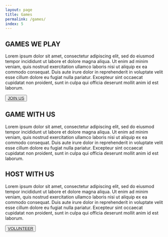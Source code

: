 ```yaml
---
layout: page
title: Games
permalink: /games/
index: 5
---
```


<div class="section">
  <div class="sectionColumnMain">
    <h2>GAMES WE PLAY</h2>
    <p>Lorem ipsum dolor sit amet, consectetur adipiscing elit, sed do eiusmod tempor incididunt ut labore et dolore magna aliqua. Ut enim ad minim veniam, quis nostrud exercitation ullamco laboris nisi ut aliquip ex ea commodo consequat. Duis aute irure dolor in reprehenderit in voluptate velit esse cillum dolore eu fugiat nulla pariatur. Excepteur sint occaecat cupidatat non proident, sunt in culpa qui officia deserunt mollit anim id est laborum.</p>
  </div>
  <div class="sectionColumnSub">
  </div>
</div>

<div class="section">
  <div class="sectionColumnSub">
    <button class="navButton">
          <a href="{{ site.baseurl }}/form/signup/">JOIN US</a>
    </button>
  </div>
  <div class="sectionColumnMain">
    <h2>GAME WITH US</h2>
    <p>Lorem ipsum dolor sit amet, consectetur adipiscing elit, sed do eiusmod tempor incididunt ut labore et dolore magna aliqua. Ut enim ad minim veniam, quis nostrud exercitation ullamco laboris nisi ut aliquip ex ea commodo consequat. Duis aute irure dolor in reprehenderit in voluptate velit esse cillum dolore eu fugiat nulla pariatur. Excepteur sint occaecat cupidatat non proident, sunt in culpa qui officia deserunt mollit anim id est laborum.</p>
  </div>
</div>

<div class="section">
  <div class="sectionColumnMain">
    <h2>HOST WITH US</h2>
    <p>Lorem ipsum dolor sit amet, consectetur adipiscing elit, sed do eiusmod tempor incididunt ut labore et dolore magna aliqua. Ut enim ad minim veniam, quis nostrud exercitation ullamco laboris nisi ut aliquip ex ea commodo consequat. Duis aute irure dolor in reprehenderit in voluptate velit esse cillum dolore eu fugiat nulla pariatur. Excepteur sint occaecat cupidatat non proident, sunt in culpa qui officia deserunt mollit anim id est laborum.</p>
  </div>
  <div class="sectionColumnSub">
    <button class="navButton">
      <a href="{{ site.baseurl }}/form/volunteer/">VOLUNTEER</a>
    </button>
  </div>
</div>



